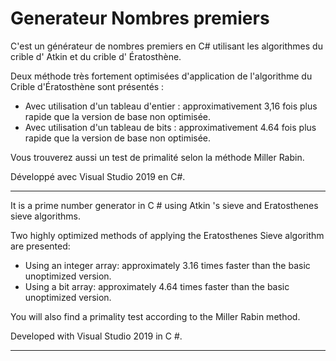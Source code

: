 # Generateur Nombres premiers
 
 C'est un générateur de nombres premiers en C# utilisant les algorithmes du crible d' Atkin et du crible d' Ératosthène.

Deux méthode très fortement optimisées d'application de l'algorithme du Crible d'Ératosthène sont présentés :
- Avec utilisation d'un tableau d'entier : approximativement 3,16 fois plus rapide que la version de base non optimisée.
- Avec utilisation d'un tableau de bits : approximativement 4.64 fois plus rapide que la version de base non optimisée.

Vous trouverez aussi un test de primalité selon la méthode Miller Rabin.

Développé avec Visual Studio 2019 en C#.

-------

It is a prime number generator in C # using Atkin 's sieve and Eratosthenes sieve algorithms.

Two highly optimized methods of applying the Eratosthenes Sieve algorithm are presented:
- Using an integer array: approximately 3.16 times faster than the basic unoptimized version.
- Using a bit array: approximately 4.64 times faster than the basic unoptimized version.

You will also find a primality test according to the Miller Rabin method.

Developed with Visual Studio 2019 in C #.


---
